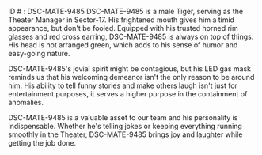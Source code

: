 ID # : DSC-MATE-9485
DSC-MATE-9485 is a male Tiger, serving as the Theater Manager in Sector-17. His frightened mouth gives him a timid appearance, but don't be fooled. Equipped with his trusted horned rim glasses and red cross earring, DSC-MATE-9485 is always on top of things. His head is not arranged green, which adds to his sense of humor and easy-going nature.

DSC-MATE-9485's jovial spirit might be contagious, but his LED gas mask reminds us that his welcoming demeanor isn't the only reason to be around him. His ability to tell funny stories and make others laugh isn't just for entertainment purposes, it serves a higher purpose in the containment of anomalies.

DSC-MATE-9485 is a valuable asset to our team and his personality is indispensable. Whether he's telling jokes or keeping everything running smoothly in the Theater, DSC-MATE-9485 brings joy and laughter while getting the job done.